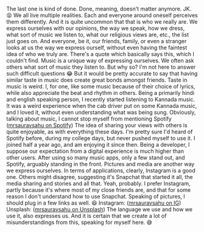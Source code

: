The last one is kind of done. Done, meaning, doesn't matter anymore. JK. 😝 We all live multiple realities. Each and everyone around oneself perceives them differently. And it is quite uncommon that that is who we really are. We express ourselves with our opinions, the way we speak, how we dress, what sort of music we listen to, what our religious views are, etc., the list just goes on. And everyone, be it, our friends, family, or even a stranger looks at us the way we express ourself, without even having the faintest idea of who we truly are. There's a quote which basically says this, which I couldn't find. Music is a unique way of expressing ourselves. We often ask others what sort of music they listen to. But why so? I'm not here to answer such difficult questions 😂 But it would be pretty accurate to say that having similar taste in music does create great bonds amongst friends. Taste in music is weird. I, for one, like some music because of their choice of lyrics, while also appreciate the beat and rhythm in others. Being a primarily hindi and english speaking person, I recently started listening to Kannada music. It was a weird experience when the cab driver put on some Kannada music, and I loved it, without even understanding what was being sung. Obviously, talking about music, I cannot stop myself from mentioning Spotify ([mrsauravsahu on Spotify](https://open.spotify.com/user/58zbmlg6wri7r1aepdhpdin9z)) The idea of sharing your views with others is quite enjoyable, as with everything these days. I'm pretty sure I'd heard of Spotify before, during my college days, but never pushed myself to use it. I joined half a year ago, and am enjoying it since then. Being a developer, I suppose our expectation from a digital experience is much higher than other users. After using so many music apps, only a few stand out, and Spotify, arguably standing in the front. Pictures and media are another way we express ourselves. In terms of applications, clearly, Instagram is a good one. Others might disagree, suggesting it's Snapchat that started it all, the media sharing and stories and all that. Yeah, probably. I prefer Instagram, partly because it's where most of my close friends are, and that for some reason I don't understand how to use Snapchat. Speaking of pictures, I should plug in a few links as well. 😆 Instagram: ([mrsauravsahu on IG](https://www.instagram.com/photosbysaurav)) Unsplash: ([mrsauravsahu on Unsplash](https://unsplash.com/@mrsauravsahu)) The language we use and how we use it, also expresses us. And it is certain that we create a lot of misunderstandings from this, speaking for myself here. 😅